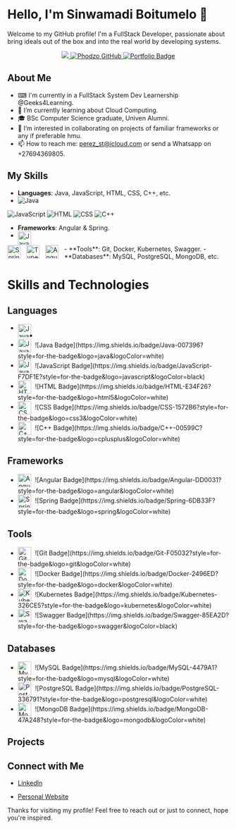 # Hello, I'm Sinwamadi Boitumelo 👋

Welcome to my GitHub profile! I'm a FullStack Developer, passionate about bring ideals out of the box and into the real world by developing systems.

<p align="center">
 <a href="https://linkedin.com/in/boitumelo-sinwamadi/" target="_blank">
  <img src="https://img.shields.io/badge/LinkedIn-0077B5?style=for-the-badge&logo=linkedin&logoColor=white"/>
 </a>
 <a href="https://github.com/Boitumelo-perez" target="_blank">
  <img src="https://img.shields.io/badge/GitHub-000000?style=for-the-badge&logo=github&logoColor=white" alt="Phodzo GitHub" />
 </a>
  <a href="https://boitumelo-perez.github.io/Portfolio/" target="_blank">
  <img src="https://img.shields.io/badge/Portfolio-Visit%20Now-brightgreen?style=for-the-badge&logo=web&logoColor=white" alt="Portfolio Badge"/>
 </a>

</p>

## About Me

- ⌨ I'm currently in a FullStack System Dev Learnership @Geeks4Learning.
- 🌱 I’m currently learning about Cloud Computing.
- 🎓 BSc Computer Science graduate, Univen Alumni.
- 👯 I’m interested in collaborating on projects of familiar frameworks or any if preferable hmu.
- 📫 How to reach me: perez_st@icloud.com or send a Whatsapp on +27694369805.

## My Skills

- **Languages**: Java, JavaScript, HTML, CSS, C++, etc.
- <img src="https://img.shields.io/badge/Java-007396?style=for-the-badge&logo=java&logoColor=white" alt="Java" />
<img src="https://img.shields.io/badge/JavaScript-F7DF1E?style=for-the-badge&logo=javascript&logoColor=black" alt="JavaScript" />
<img src="https://img.shields.io/badge/HTML-E34F26?style=for-the-badge&logo=html5&logoColor=white" alt="HTML" />
<img src="https://img.shields.io/badge/CSS-1572B6?style=for-the-badge&logo=css3&logoColor=white" alt="CSS" />
<img src="https://img.shields.io/badge/C++-00599C?style=for-the-badge&logo=cplusplus&logoColor=white" alt="C++" />

- **Frameworks**: Angular & Spring.
- <img align="left" alt="Java" width="30px" style="padding-right:10px;" src="https://cdn.jsdelivr.net/gh/devicons/devicon/icons/java/java-original.svg"/>
<img align="left" alt="Spring" width="30px" style="padding-right:10px;" src="https://cdn.jsdelivr.net/gh/devicons/devicon/icons/spring/spring-original.svg" />
<img align="left" alt="TypeScript" width="30px" style="padding-right:10px;" src="https://cdn.jsdelivr.net/gh/devicons/devicon/icons/typescript/typescript-plain.svg" />
<img align="left" alt="Angular" width="30px" style="padding-right:10px;" src="https://cdn.jsdelivr.net/gh/devicons/devicon/icons/angularjs/angularjs-plain.svg" />
- **Tools**: Git, Docker, Kubernetes, Swagger.
- **Databases**: MySQL, PostgreSQL, MongoDB, etc.

# Skills and Technologies

## Languages
- <img align="left" alt="Java" width="30px" style="padding-right:10px;" src="https://cdn.jsdelivr.net/gh/devicons/devicon/icons/java/java-original.svg"/>

- 
- <img src="https://cdn.jsdelivr.net/gh/devicons/devicon/icons/java/java-original.svg" alt="Java" width="30" style="vertical-align:middle; margin-right:5px;"> 
  ![Java Badge](https://img.shields.io/badge/Java-007396?style=for-the-badge&logo=java&logoColor=white)
- <img src="https://cdn.jsdelivr.net/gh/devicons/devicon/icons/javascript/javascript-original.svg" alt="JavaScript" width="30" style="vertical-align:middle; margin-right:5px;"> 
  ![JavaScript Badge](https://img.shields.io/badge/JavaScript-F7DF1E?style=for-the-badge&logo=javascript&logoColor=black)
- <img src="https://cdn.jsdelivr.net/gh/devicons/devicon/icons/html5/html5-original.svg" alt="HTML" width="30" style="vertical-align:middle; margin-right:5px;"> 
  ![HTML Badge](https://img.shields.io/badge/HTML-E34F26?style=for-the-badge&logo=html5&logoColor=white)
- <img src="https://cdn.jsdelivr.net/gh/devicons/devicon/icons/css3/css3-original.svg" alt="CSS" width="30" style="vertical-align:middle; margin-right:5px;"> 
  ![CSS Badge](https://img.shields.io/badge/CSS-1572B6?style=for-the-badge&logo=css3&logoColor=white)
- <img src="https://cdn.jsdelivr.net/gh/devicons/devicon/icons/cplusplus/cplusplus-original.svg" alt="C++" width="30" style="vertical-align:middle; margin-right:5px;"> 
  ![C++ Badge](https://img.shields.io/badge/C++-00599C?style=for-the-badge&logo=cplusplus&logoColor=white)

## Frameworks
- <img src="https://cdn.jsdelivr.net/gh/devicons/devicon/icons/angularjs/angularjs-original.svg" alt="Angular" width="30" style="vertical-align:middle; margin-right:5px;"> 
  ![Angular Badge](https://img.shields.io/badge/Angular-DD0031?style=for-the-badge&logo=angular&logoColor=white)
- <img src="https://cdn.jsdelivr.net/gh/devicons/devicon/icons/spring/spring-original.svg" alt="Spring" width="30" style="vertical-align:middle; margin-right:5px;"> 
  ![Spring Badge](https://img.shields.io/badge/Spring-6DB33F?style=for-the-badge&logo=spring&logoColor=white)

## Tools
- <img src="https://cdn.jsdelivr.net/gh/devicons/devicon/icons/git/git-original.svg" alt="Git" width="30" style="vertical-align:middle; margin-right:5px;"> 
  ![Git Badge](https://img.shields.io/badge/Git-F05032?style=for-the-badge&logo=git&logoColor=white)
- <img src="https://cdn.jsdelivr.net/gh/devicons/devicon/icons/docker/docker-original.svg" alt="Docker" width="30" style="vertical-align:middle; margin-right:5px;"> 
  ![Docker Badge](https://img.shields.io/badge/Docker-2496ED?style=for-the-badge&logo=docker&logoColor=white)
- <img src="https://cdn.jsdelivr.net/gh/devicons/devicon/icons/kubernetes/kubernetes-plain.svg" alt="Kubernetes" width="30" style="vertical-align:middle; margin-right:5px;"> 
  ![Kubernetes Badge](https://img.shields.io/badge/Kubernetes-326CE5?style=for-the-badge&logo=kubernetes&logoColor=white)
- <img src="https://cdn.jsdelivr.net/gh/devicons/devicon/icons/swagger/swagger-original.svg" alt="Swagger" width="30" style="vertical-align:middle; margin-right:5px;"> 
  ![Swagger Badge](https://img.shields.io/badge/Swagger-85EA2D?style=for-the-badge&logo=swagger&logoColor=black)

## Databases
- <img src="https://cdn.jsdelivr.net/gh/devicons/devicon/icons/mysql/mysql-original.svg" alt="MySQL" width="30" style="vertical-align:middle; margin-right:5px;"> 
  ![MySQL Badge](https://img.shields.io/badge/MySQL-4479A1?style=for-the-badge&logo=mysql&logoColor=white)
- <img src="https://cdn.jsdelivr.net/gh/devicons/devicon/icons/postgresql/postgresql-original.svg" alt="PostgreSQL" width="30" style="vertical-align:middle; margin-right:5px;"> 
  ![PostgreSQL Badge](https://img.shields.io/badge/PostgreSQL-336791?style=for-the-badge&logo=postgresql&logoColor=white)
- <img src="https://cdn.jsdelivr.net/gh/devicons/devicon/icons/mongodb/mongodb-original.svg" alt="MongoDB" width="30" style="vertical-align:middle; margin-right:5px;"> 
  ![MongoDB Badge](https://img.shields.io/badge/MongoDB-47A248?style=for-the-badge&logo=mongodb&logoColor=white)




## Projects
<!--
Here are a few projects I've worked on:

- **[Project Name](link-to-project)**: [brief description of the project].
- **[Project Name](link-to-project)**: [brief description of the project].
- **[Project Name](link-to-project)**: [brief description of the project].

## Contributions

I love contributing to open source projects. Here are a few repositories I've contributed to:

- **[Repository Name](link-to-repository)**: [brief description of your contributions].
- **[Repository Name](link-to-repository)**: [brief description of your contributions].
-->
## Connect with Me

- [LinkedIn](www.linkedin.com/in/boitumelo-sinwamadi-4546a6285)
<!-- [Twitter](your-twitter-profile) -->
- [Personal Website](your-website)

Thanks for visiting my profile! Feel free to reach out or just to connect, hope you're inspired.

<!-- -->
